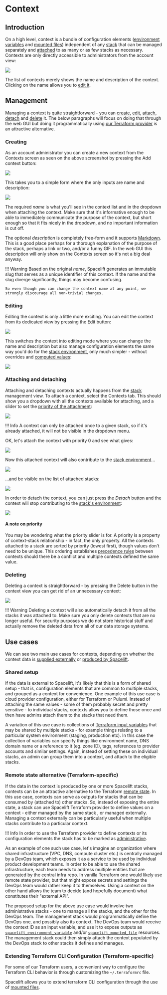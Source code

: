 # Context

## Introduction

On a high level, context is a bundle of configuration elements ([environment variables](environment.md#environment-variables) and [mounted files](environment.md#mounted-files)) independent of any [stack](../stack/) that can be managed separately and [attached](context.md#attaching-a-context) to as many or as few stacks as necessary. Contexts are only directly accessible to administrators from the account view:

![](/assets/images/Contexts_%C2%B7_marcinwyszynski.png)

The list of contexts merely shows the name and description of the context. Clicking on the name allows you to [edit it](context.md#editing-a-context).

## Management

Managing a context is quite straightforward - you can [create](context.md#creating), [edit](context.md#editing), [attach, detach](context.md#attaching-and-detaching) and [delete](context.md#deleting) it. The below paragraphs will focus on doing that through the web GUI but doing it programmatically using [our Terraform provider](../../vendors/terraform/terraform-provider.md) is an attractive alternative.

### Creating

As an account administrator you can create a new context from the Contexts screen as seen on the above screenshot by pressing the Add context button:

![](/assets/images/Contexts_%C2%B7_marcinwyszynski%20%281%29.png)

This takes you to a simple form where the only inputs are name and description:

![](/assets/images/New_context_%C2%B7_marcinwyszynski.png)

The required _name_ is what you'll see in the context list and in the dropdown when attaching the context. Make sure that it's informative enough to be able to immediately communicate the purpose of the context, but short enough so that it fits nicely in the dropdown, and no important information is cut off.

The optional _description_ is completely free-form and it supports [Markdown](https://daringfireball.net/projects/markdown/). This is a good place perhaps for a thorough explanation of the purpose of the stack, perhaps a link or two, and/or a funny GIF. In the web GUI this description will only show on the Contexts screen so it's not a big deal anyway.

!!! Warning
    Based on the original _name_, Spacelift generates an immutable slug that serves as a unique identifier of this context. If the name and the slug diverge significantly, things may become confusing.

    So even though you can change the context name at any point, we strongly discourage all non-trivial changes.


### Editing

Editing the context is only a little more exciting. You can edit the context from its dedicated view by pressing the Edit button:

![](/assets/images/Managed_context_%C2%B7_marcinwyszynski.png)

This switches the context into editing mode where you can change the name and description but also manage configuration elements the same way you'd do for the [stack environment](environment.md), only much simpler - without overrides and [computed values](environment.md#computed-values):

![](/assets/images/Editing_Managed_context_%C2%B7_marcinwyszynski.png)

### Attaching and detaching

Attaching and detaching contexts actually happens from the [stack](../stack/) management view. To attach a context, select the Contexts tab. This should show you a dropdown with all the contexts available for attaching, and a slider to set the [priority of the attachment](context.md#a-note-on-priority):

![](/assets/images/Edit_stack_%C2%B7_Managed_stack%20%281%29.png)

!!! Info
    A context can only be attached once to a given stack, so if it's already attached, it will not be visible in the dropdown menu.


OK, let's attach the context with priority 0 and see what gives:

![](/assets/images/Edit_stack_%C2%B7_End-to-end_testing%20%281%29.png)

Now this attached context will also contribute to the [stack environment](environment.md)...

![](/assets/images/Environment_%C2%B7_Managed_stack%20%283%29.png)

...and be visible on the list of attached stacks:

![](/assets/images/Environment_%C2%B7_Managed_stack%20%284%29.png)

In order to detach the context, you can just press the _Detach_ button and the context will stop contributing to the [stack's environment](environment.md):

![](/assets/images/Edit_stack_%C2%B7_End-to-end_testing%20%282%29.png)

#### A note on priority

You may be wondering what the priority slider is for. A priority is a property of context-stack relationship - in fact, the only property. All the contexts attached to a stack are sorted by priority (lowest first), though values don't need to be unique. This ordering establishes [precedence rules](environment.md#a-note-on-precedence) between contexts should there be a conflict and multiple contexts defined the same value.

### Deleting

Deleting a context is straightforward - by pressing the Delete button in the context view you can get rid of an unnecessary context:

![](/assets/images/Production_Kubernetes_cluster_Ireland_%C2%B7_marcinwyszynski.png)

!!! Warning
    Deleting a context will also automatically detach it from all the stacks it was attached to. Make sure you only delete contexts that are no longer useful. For security purposes we do not store historical stuff and actually remove the deleted data from all of our data storage systems.


## Use cases

We can see two main use cases for contexts, depending on whether the context data is [supplied externally](context.md#shared-setup) or [produced by Spacelift](context.md#remote-state-alternative).

### Shared setup

If the data is external to Spacelift, it's likely that this is a form of shared setup - that is, configuration elements that are common to multiple stacks, and grouped as a context for convenience. One example of  this use case is cloud provider configuration, either for Terraform or Pulumi. Instead of attaching the same values - some of them probably secret and pretty sensitive - to individual stacks, contexts allow you to define those once and then have admins attach them to the stacks that need them.

A variation of this use case is collections of [Terraform input variables](https://www.terraform.io/docs/configuration/variables.html#assigning-values-to-root-module-variables) that may be shared by multiple stacks - for example things relating to a particular system environment (staging, production etc). In this case the collection of variables can specify things like environment name, DNS domain name or a reference to it (eg. zone ID), tags, references to provider accounts and similar settings. Again, instead of setting these on individual stacks, an admin can group them into a context, and attach to the eligible stacks.

### Remote state alternative (Terraform-specific)

If the data in the context is produced by one or more Spacelift stacks, contexts can be an attractive alternative to the Terraform [remote state](https://www.terraform.io/docs/providers/terraform/d/remote\_state.html). In this use case, contexts can serve as outputs for stacks that can be consumed by (attached to) other stacks. So, instead of exposing the entire state, a stack can use Spacelift Terraform provider to define values on a context - either managed by the same stack , or managed externally. Managing a context externally can be particularly useful when multiple stacks contribute to a particular context.

!!! Info
    In order to use the Terraform provider to define contexts or its configuration elements the stack has to be marked as [administrative](../stack/#administrative).


As an example of one such use case, let's imagine an organization where shared infrastructure (VPC, DNS, compute cluster etc.) is centrally managed by a DevOps team, which exposes it as a service to be used by individual product development teams. In order to be able to use the shared infrastructure, each team needs to address multiple entities that are generated by the central infra repo. In vanilla Terraform one would likely use remote state provider, but that might expose secrets and settings the DevOps team would rather keep it to themselves. Using a context on the other hand allows the team to decide (and hopefully document) what constitutes their "external API".

The proposed setup for the above use case would involve two administrative stacks - one to manage all the stacks, and the other for the DevOps team. The management stack would programmatically define the DevOps one, and possibly also its context. The DevOps team would receive the context ID as an input variable, and use it to expose outputs as [`spacelift_environment_variable`](https://github.com/spacelift-io/terraform-provider-spacelift#spacelift\_environment\_variable-resource)  and/or [`spacelift_mounted_file`](https://github.com/spacelift-io/terraform-provider-spacelift#spacelift\_mounted\_file-resource) resources. The management stack could then simply attach the context populated by the DevOps stack to other stacks it defines and manages.

### Extending Terraform CLI Configuration (Terraform-specific)

For some of our Terraform users, a convenient way to configure the Terraform CLI behavior is through customizing the `~/.terraformrc` file.

Spacelift allows you to extend terraform CLI configuration through the use of [mounted files](../../vendors/terraform/cli-configuration.md#using-mounted-files).
